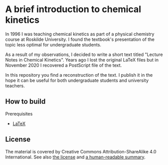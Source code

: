 # A brief introduction to chemical kinetics

In 1996 I was teaching chemical kinetics as part of a physical
chemistry course at Roskilde University. I found the textbook's
presentation of the topic less optimal for undergraduate students.

As a result of my observations, I decided to write a short text titled
"Lecture Notes in Chemical Kinetics". Years ago I lost the original
LaTeX files but in November 2020 I recovered a PostScript file of the
text.

In this repository you find a reconstruction of the text. I publish it
in the hope it can be useful for both undergraduate students and
university teachers.

## How to build

Prerequisites

* [LaTeX](https://www.latex-project.org/)

## License

The material is covered by Creative Commons Attribution-ShareAlike 4.0 International.
See also [the license](LICENSE) and [a human-readable summary](https://creativecommons.org/licenses/by-sa/4.0/).